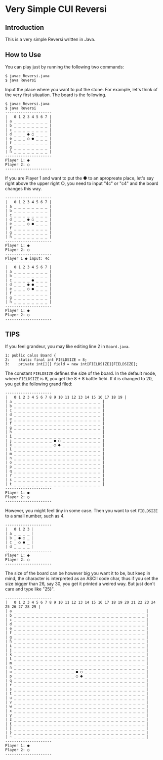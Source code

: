 # Very Simple CUI Reversi
## Introduction
This is a very simple Reversi written in Java.
## How to Use
 You can play just by running the following two commands:

```
$ javac Reversi.java
$ java Reversi
```

Input the place where you want to put the stone. For example, let's think of the very first situation. The board is the following.

```
$ javac Reversi.java
$ java Reversi
---------------------
|   0 1 2 3 4 5 6 7 |
| a _ _ _ _ _ _ _ _ |
| b _ _ _ _ _ _ _ _ |
| c _ _ _ _ _ _ _ _ |
| d _ _ _ ● ○ _ _ _ |
| e _ _ _ ○ ● _ _ _ |
| f _ _ _ _ _ _ _ _ |
| g _ _ _ _ _ _ _ _ |
| h _ _ _ _ _ _ _ _ |
---------------------
Player 1: ●
Player 2: ○
---------------------

```
If you are Player 1 and want to put the ● to an apropreate place, let's say right above the upper right ○, you need to input "4c" or "c4" and the board changes this way.

```
---------------------
|   0 1 2 3 4 5 6 7 |
| a _ _ _ _ _ _ _ _ |
| b _ _ _ _ _ _ _ _ |
| c _ _ _ _ _ _ _ _ |
| d _ _ _ ● ○ _ _ _ |
| e _ _ _ ○ ● _ _ _ |
| f _ _ _ _ _ _ _ _ |
| g _ _ _ _ _ _ _ _ |
| h _ _ _ _ _ _ _ _ |
---------------------
Player 1: ●
Player 2: ○
---------------------
Player 1 ● input: 4c
---------------------
|   0 1 2 3 4 5 6 7 |
| a _ _ _ _ _ _ _ _ |
| b _ _ _ _ _ _ _ _ |
| c _ _ _ _ ● _ _ _ |
| d _ _ _ ● ● _ _ _ |
| e _ _ _ ○ ● _ _ _ |
| f _ _ _ _ _ _ _ _ |
| g _ _ _ _ _ _ _ _ |
| h _ _ _ _ _ _ _ _ |
---------------------
Player 1: ●
Player 2: ○
---------------------
```

## TIPS
If you feel grandeur, you may like editing line 2 in `Board.java`.

```
1: public calss Board {
2:	  static final int FIELDSIZE = 8;
3:    private int[][] field = new int[FIELDSIZE][FIELDSIZE];
```

The constant `FIELDSIZE` defines the size of the board. In the default mode, where `FIELDSIZE` is 8, you get the 8 * 8 battle field. If it is changed to 20, you get the following grand filed:

```
---------------------
|   0 1 2 3 4 5 6 7 8 9 10 11 12 13 14 15 16 17 18 19 |
| a _ _ _ _ _ _ _ _ _ _ _ _ _ _ _ _ _ _ _ _ |
| b _ _ _ _ _ _ _ _ _ _ _ _ _ _ _ _ _ _ _ _ |
| c _ _ _ _ _ _ _ _ _ _ _ _ _ _ _ _ _ _ _ _ |
| d _ _ _ _ _ _ _ _ _ _ _ _ _ _ _ _ _ _ _ _ |
| e _ _ _ _ _ _ _ _ _ _ _ _ _ _ _ _ _ _ _ _ |
| f _ _ _ _ _ _ _ _ _ _ _ _ _ _ _ _ _ _ _ _ |
| g _ _ _ _ _ _ _ _ _ _ _ _ _ _ _ _ _ _ _ _ |
| h _ _ _ _ _ _ _ _ _ _ _ _ _ _ _ _ _ _ _ _ |
| i _ _ _ _ _ _ _ _ _ _ _ _ _ _ _ _ _ _ _ _ |
| j _ _ _ _ _ _ _ _ _ ● ○ _ _ _ _ _ _ _ _ _ |
| k _ _ _ _ _ _ _ _ _ ○ ● _ _ _ _ _ _ _ _ _ |
| l _ _ _ _ _ _ _ _ _ _ _ _ _ _ _ _ _ _ _ _ |
| m _ _ _ _ _ _ _ _ _ _ _ _ _ _ _ _ _ _ _ _ |
| n _ _ _ _ _ _ _ _ _ _ _ _ _ _ _ _ _ _ _ _ |
| o _ _ _ _ _ _ _ _ _ _ _ _ _ _ _ _ _ _ _ _ |
| p _ _ _ _ _ _ _ _ _ _ _ _ _ _ _ _ _ _ _ _ |
| q _ _ _ _ _ _ _ _ _ _ _ _ _ _ _ _ _ _ _ _ |
| r _ _ _ _ _ _ _ _ _ _ _ _ _ _ _ _ _ _ _ _ |
| s _ _ _ _ _ _ _ _ _ _ _ _ _ _ _ _ _ _ _ _ |
| t _ _ _ _ _ _ _ _ _ _ _ _ _ _ _ _ _ _ _ _ |
---------------------
Player 1: ●
Player 2: ○
---------------------
```
However, you might feel tiny in some case. Then you want to set `FIELDSIZE` to a small number, such as 4.

```
---------------------
|   0 1 2 3 |
| a _ _ _ _ |
| b _ ● ○ _ |
| c _ ○ ● _ |
| d _ _ _ _ |
---------------------
Player 1: ●
Player 2: ○
---------------------
```

The size of the board can be however big you want it to be, but keep in mind, the character is interpreted as an ASCII code char, thus if you set the size bigger than 26, say 30, you get it printed a weired way. But just don't care and type like "25}".

```
---------------------
|   0 1 2 3 4 5 6 7 8 9 10 11 12 13 14 15 16 17 18 19 20 21 22 23 24 25 26 27 28 29 |
| a _ _ _ _ _ _ _ _ _ _ _ _ _ _ _ _ _ _ _ _ _ _ _ _ _ _ _ _ _ _ |
| b _ _ _ _ _ _ _ _ _ _ _ _ _ _ _ _ _ _ _ _ _ _ _ _ _ _ _ _ _ _ |
| c _ _ _ _ _ _ _ _ _ _ _ _ _ _ _ _ _ _ _ _ _ _ _ _ _ _ _ _ _ _ |
| d _ _ _ _ _ _ _ _ _ _ _ _ _ _ _ _ _ _ _ _ _ _ _ _ _ _ _ _ _ _ |
| e _ _ _ _ _ _ _ _ _ _ _ _ _ _ _ _ _ _ _ _ _ _ _ _ _ _ _ _ _ _ |
| f _ _ _ _ _ _ _ _ _ _ _ _ _ _ _ _ _ _ _ _ _ _ _ _ _ _ _ _ _ _ |
| g _ _ _ _ _ _ _ _ _ _ _ _ _ _ _ _ _ _ _ _ _ _ _ _ _ _ _ _ _ _ |
| h _ _ _ _ _ _ _ _ _ _ _ _ _ _ _ _ _ _ _ _ _ _ _ _ _ _ _ _ _ _ |
| i _ _ _ _ _ _ _ _ _ _ _ _ _ _ _ _ _ _ _ _ _ _ _ _ _ _ _ _ _ _ |
| j _ _ _ _ _ _ _ _ _ _ _ _ _ _ _ _ _ _ _ _ _ _ _ _ _ _ _ _ _ _ |
| k _ _ _ _ _ _ _ _ _ _ _ _ _ _ _ _ _ _ _ _ _ _ _ _ _ _ _ _ _ _ |
| l _ _ _ _ _ _ _ _ _ _ _ _ _ _ _ _ _ _ _ _ _ _ _ _ _ _ _ _ _ _ |
| m _ _ _ _ _ _ _ _ _ _ _ _ _ _ _ _ _ _ _ _ _ _ _ _ _ _ _ _ _ _ |
| n _ _ _ _ _ _ _ _ _ _ _ _ _ _ _ _ _ _ _ _ _ _ _ _ _ _ _ _ _ _ |
| o _ _ _ _ _ _ _ _ _ _ _ _ _ _ ● ○ _ _ _ _ _ _ _ _ _ _ _ _ _ _ |
| p _ _ _ _ _ _ _ _ _ _ _ _ _ _ ○ ● _ _ _ _ _ _ _ _ _ _ _ _ _ _ |
| q _ _ _ _ _ _ _ _ _ _ _ _ _ _ _ _ _ _ _ _ _ _ _ _ _ _ _ _ _ _ |
| r _ _ _ _ _ _ _ _ _ _ _ _ _ _ _ _ _ _ _ _ _ _ _ _ _ _ _ _ _ _ |
| s _ _ _ _ _ _ _ _ _ _ _ _ _ _ _ _ _ _ _ _ _ _ _ _ _ _ _ _ _ _ |
| t _ _ _ _ _ _ _ _ _ _ _ _ _ _ _ _ _ _ _ _ _ _ _ _ _ _ _ _ _ _ |
| u _ _ _ _ _ _ _ _ _ _ _ _ _ _ _ _ _ _ _ _ _ _ _ _ _ _ _ _ _ _ |
| v _ _ _ _ _ _ _ _ _ _ _ _ _ _ _ _ _ _ _ _ _ _ _ _ _ _ _ _ _ _ |
| w _ _ _ _ _ _ _ _ _ _ _ _ _ _ _ _ _ _ _ _ _ _ _ _ _ _ _ _ _ _ |
| x _ _ _ _ _ _ _ _ _ _ _ _ _ _ _ _ _ _ _ _ _ _ _ _ _ _ _ _ _ _ |
| y _ _ _ _ _ _ _ _ _ _ _ _ _ _ _ _ _ _ _ _ _ _ _ _ _ _ _ _ _ _ |
| z _ _ _ _ _ _ _ _ _ _ _ _ _ _ _ _ _ _ _ _ _ _ _ _ _ _ _ _ _ _ |
| { _ _ _ _ _ _ _ _ _ _ _ _ _ _ _ _ _ _ _ _ _ _ _ _ _ _ _ _ _ _ |
| | _ _ _ _ _ _ _ _ _ _ _ _ _ _ _ _ _ _ _ _ _ _ _ _ _ _ _ _ _ _ |
| } _ _ _ _ _ _ _ _ _ _ _ _ _ _ _ _ _ _ _ _ _ _ _ _ _ _ _ _ _ _ |
| ~ _ _ _ _ _ _ _ _ _ _ _ _ _ _ _ _ _ _ _ _ _ _ _ _ _ _ _ _ _ _ |
---------------------
Player 1: ●
Player 2: ○
---------------------
```
